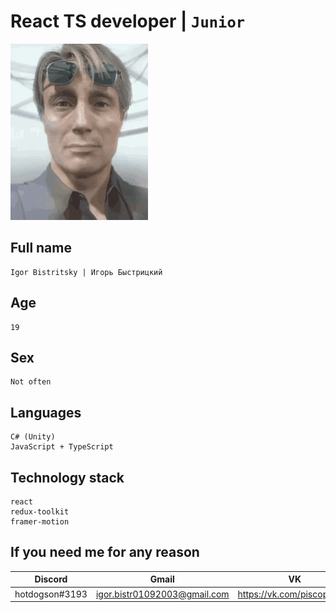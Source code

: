 # React TS developer | `Junior`
![mads](/clifford-unger-mads-mikkelsen.gif)
## Full name
```
Igor Bistritsky | Игорь Быстрицкий
```
## Age
```
19
```
## Sex
```
Not often
```
## Languages
```
C# (Unity)
JavaScript + TypeScript
```
## Technology stack
```
react
redux-toolkit
framer-motion
```

## If you need me for any reason
| Discord | Gmail | VK |
| - | - | - |
| hotdogson#3193 | igor.bistr01092003@gmail.com | https://vk.com/piscopancer |
